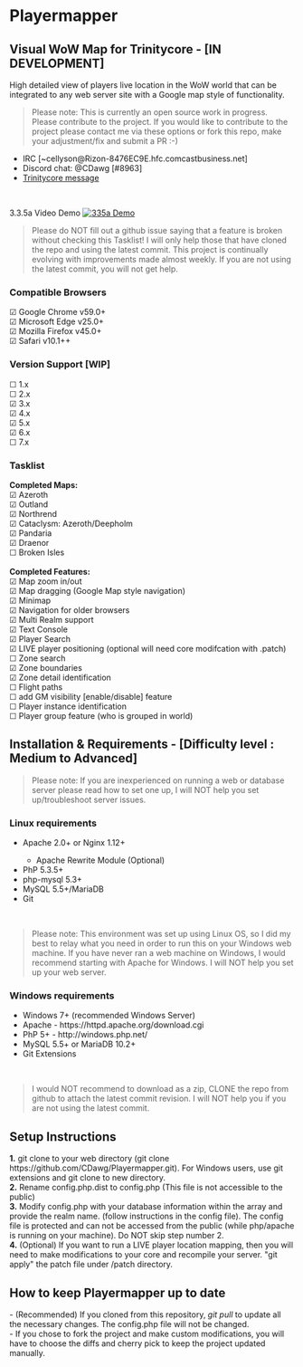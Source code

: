 <h1>Playermapper</h1>
<H2>Visual WoW Map for Trinitycore - [IN DEVELOPMENT]</H2>
High detailed view of players live location in the WoW world that can be integrated to any web server site with a Google map style of functionality.
<br>

> Please note: This is currently an open source work in progress. Please contribute to the project. If you would like to contribute to the project please contact me via these options or fork this repo, make your adjustment/fix and submit a PR  :-)

<ul>
<li>IRC [~cellyson@Rizon-8476EC9E.hfc.comcastbusiness.net]</li>
<li>Discord chat: @CDawg [#8963]</li>
<li><a href="https://community.trinitycore.org/messenger/compose/?to=11159">Trinitycore message</a></li>
</ul>
<br>

3.3.5a Video Demo
[![335a Demo](https://github.com/CDawg/Playermapper/blob/master/demo/335a_vid.jpg)](https://youtu.be/BMf5aOFGuiE)

> Please do NOT fill out a github issue saying that a feature is broken without checking this Tasklist! I will only help those that have cloned the repo and using the latest commit. This project is continually evolving with improvements made almost weekly. If you are not using the latest commit, you will not get help.

<h3>Compatible Browsers</h3>
☑ Google Chrome v59.0+
<br>
☑ Microsoft Edge v25.0+
<br>
☑ Mozilla Firefox v45.0+
<br>
☑ Safari v10.1++

<h3>Version Support [WIP]</h3>
☐ 1.x
<br>
☐ 2.x
<br>
☑ 3.x
<br>
☑ 4.x
<br>
☑ 5.x
<br>
☑ 6.x
<br>
☐ 7.x

<h3>Tasklist</h3>
<b>Completed Maps:</b>
<br>
☑ Azeroth
<br>
☑ Outland
<br>
☑ Northrend
<br>
☑ Cataclysm: Azeroth/Deepholm
<br>
☑ Pandaria
<br>
☑ Draenor
<br>
☐ Broken Isles
<br>
<br>
<b>Completed Features:</b>
<br>
☑ Map zoom in/out
<br>
☑ Map dragging (Google Map style navigation)
<br>
☑ Minimap
<br>
☑ Navigation for older browsers
<br>
☑ Multi Realm support
<br>
☑ Text Console
<br>
☑ Player Search
<br>
☑ LIVE player positioning (optional will need core modifcation with .patch)
<br>
☐ Zone search
<br>
☑ Zone boundaries
<br>
☑ Zone detail identification
<br>
☐ Flight paths
<br>
☐ add GM visibility [enable/disable] feature
<br>
☐ Player instance identification
<br>
☐ Player group feature (who is grouped in world)
<br>

<h2>Installation & Requirements - [Difficulty level : Medium to Advanced]</h2>

> Please note: If you are inexperienced on running a web or database server please read how to set one up, I will NOT help you set up/troubleshoot server issues.

<h3>Linux requirements</h3>
<ul>
<li>Apache 2.0+ or Nginx 1.12+</li>
<ul><li>Apache Rewrite Module (Optional)</li></ul>
<li>PhP 5.3.5+</li>
<li>php-mysql 5.3+</li>
<li>MySQL 5.5+/MariaDB</li>
<li>Git</li>
</ul>
<br>

> Please note: This environment was set up using Linux OS, so I did my best to relay what you need in order to run this on your Windows web machine. If you have never ran a web machine on Windows, I would recommend starting with Apache for Windows. I will NOT help you set up your web server.

<h3>Windows requirements</h3>
<ul>
<li>Windows 7+ (recommended Windows Server)</li>
<li>Apache - https://httpd.apache.org/download.cgi</li>
<li>PhP 5+ - http://windows.php.net/</li>
<li>MySQL 5.5+ or MariaDB 10.2+</li>
<li>Git Extensions</li>
</ul>
<br>

> I would NOT recommend to download as a zip, CLONE the repo from github to attach the latest commit revision. I will NOT help you if you are not using the latest commit.

<h2>Setup Instructions</h2>
<b>1.</b> git clone to your web directory (git clone https://github.com/CDawg/Playermapper.git). For Windows users, use git extensions and git clone to new directory.
<br>
<b>2.</b> Rename config.php.dist to config.php (This file is not accessible to the public)
<br>
<b>3.</b> Modify config.php with your database information within the array and provide the realm name. (follow instructions in the config file). The config file is protected and can not be accessed from the public (while php/apache is running on your machine). Do NOT skip step number 2.
<br>
<b>4.</b> (Optional) If you want to run a LIVE player location mapping, then you will need to make modifications to your core and recompile your server. "git apply" the patch file under /patch directory.

<h2>How to keep Playermapper up to date</h2>
- (Recommended) If you cloned from this repository, <i>git pull</i> to update all the necessary changes. The config.php file will not be changed.
<br>
- If you chose to fork the project and make custom modifications, you will have to choose the diffs and cherry pick to keep the project updated manually.
